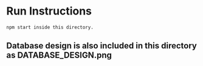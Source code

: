 # Run Instructions

```
npm start inside this directory.
```
## Database design is also included in this directory as DATABASE_DESIGN.png